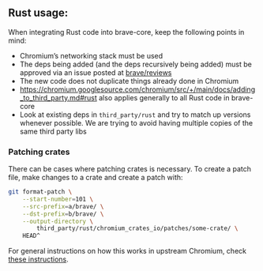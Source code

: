 ## Rust usage:

When integrating Rust code into brave-core, keep the following points in mind:

- Chromium’s networking stack must be used
- The deps being added (and the deps recursively being added) must be approved
  via an issue posted at [brave/reviews](https://github.com/brave/reviews/issues/new/choose)
- The new code does not duplicate things already done in Chromium
- https://chromium.googlesource.com/chromium/src/+/main/docs/adding_to_third_party.md#rust
  also applies generally to all Rust code in brave-core
- Look at existing deps in `third_party/rust` and try to match up versions
  whenever possible. We are trying to avoid having multiple copies of the same third party libs

### Patching crates

There can be cases where patching crates is necessary. To create a patch file,
make changes to a crate and create a patch with:

```sh
git format-patch \
    --start-number=101 \
    --src-prefix=a/brave/ \
    --dst-prefix=b/brave/ \
    --output-directory \
        third_party/rust/chromium_crates_io/patches/some-crate/ \
    HEAD^
```

For general instructions on how this works in upstream Chromium, check [these instructions](https://chromium.googlesource.com/chromium/src/+/HEAD/third_party/rust/chromium_crates_io/patches/README.md#steps-for-creating-new-patches).
